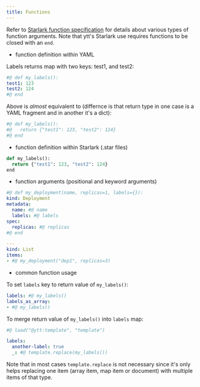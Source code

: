 ```yaml
---
title: Functions
---
```


Refer to [Starlark function specification](https://github.com/google/starlark-go/blob/master/doc/spec.md#functions) for details about various types of function arguments. Note that ytt's Starlark use requires functions to be closed with an `end`.

- function definition within YAML

Labels returns map with two keys: test1, and test2:

```yaml
#@ def my_labels():
test1: 123
test2: 124
#@ end
```

Above is _almost_ equivalent to (differnce is that return type in one case is a YAML fragment and in another it's a dict):

```yaml
#@ def my_labels():
#@   return {"test1": 123, "test2": 124}
#@ end
```

- function definition within Starlark (.star files)

```python
def my_labels():
  return {"test1": 123, "test2": 124}
end
```

- function arguments (positional and keyword arguments)

```yaml
#@ def my_deployment(name, replicas=1, labels={}):
kind: Deployment
metadata:
  name: #@ name
  labels: #@ labels
spec:
  replicas: #@ replicas
#@ end

---
kind: List
items:
- #@ my_deployment("dep1", replicas=3)
```

- common function usage

To set `labels` key to return value of `my_labels()`:

```yaml
labels: #@ my_labels()
labels_as_array:
- #@ my_labels()
```

To merge return value of `my_labels()` into `labels` map:

```yaml
#@ load("@ytt:template", "template")

labels:
  another-label: true
  _: #@ template.replace(my_labels())
```

Note that in most cases `template.replace` is not necessary since it's only helps replacing one item (array item, map item or document) with multiple items of that type.

